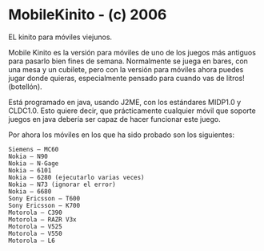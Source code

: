 # MobileKinito - (c) 2006
EL kinito para móviles viejunos.

Mobile Kinito es la versión para móviles de uno de los juegos más antiguos 
para pasarlo bien fines de semana. 
Normalmente se juega en bares, con una mesa y un cubilete, pero con la 
versión para móviles ahora puedes jugar donde quieras, especialmente 
pensado para cuando vas de litros! (botellón).

Está programado en java, usando J2ME, con los estándares MIDP1.0 y CLDC1.0. 
Esto quiere decir, que prácticamente cualquier móvil que soporte juegos en 
java debería ser capaz de hacer funcionar este juego.

Por ahora los móviles en los que ha sido probado son los siguientes:

    Siemens – MC60
    Nokia – N90
    Nokia – N-Gage
    Nokia – 6101
    Nokia – 6280 (ejecutarlo varias veces)
    Nokia – N73 (ignorar el error)
    Nokia – 6680
    Sony Ericsson – T600
    Sony Ericsson – K700
    Motorola – C390
    Motorola – RAZR V3x
    Motorola – V525
    Motorola – V550
    Motorola – L6

